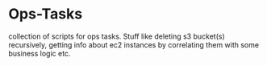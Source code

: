 # Ops-Tasks

collection of scripts for ops tasks. Stuff like deleting s3 bucket(s)
recursively, getting info about ec2 instances by correlating them with some
business logic etc.

